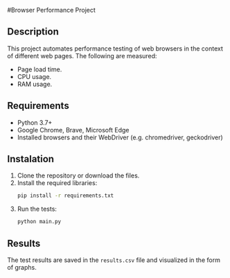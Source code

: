 #Browser Performance Project

## Description
This project automates performance testing of web browsers in the context of different web pages. The following are measured:
- Page load time.
- CPU usage.
- RAM usage.

## Requirements
- Python 3.7+
- Google Chrome, Brave, Microsoft Edge
- Installed browsers and their WebDriver (e.g. chromedriver, geckodriver)

## Instalation
1. Clone the repository or download the files.
2. Install the required libraries:
   ```bash
   pip install -r requirements.txt
   ```
3. Run the tests:
   ```bash
   python main.py
   ```

## Results
The test results are saved in the `results.csv` file and visualized in the form of graphs.
